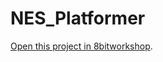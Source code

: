 NES_Platformer
=====

[Open this project in 8bitworkshop](http://8bitworkshop.com/redir.html?platform=nes&githubURL=https%3A%2F%2Fgithub.com%2FFullbrik%2FNES_Platformer&file=platformer.c).
